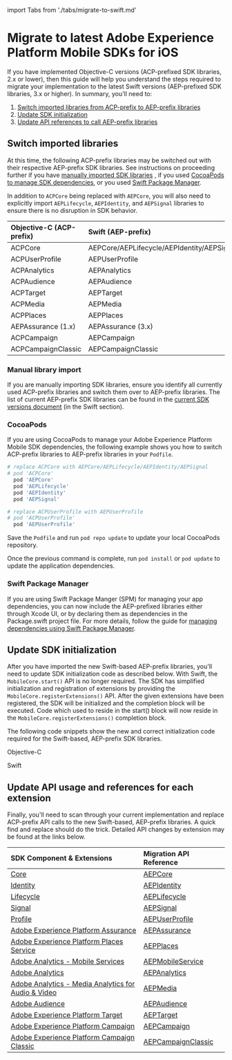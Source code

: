 import Tabs from './tabs/migrate-to-swift.md'

# Migrate to latest Adobe Experience Platform Mobile SDKs for iOS

If you have implemented Objective-C versions (ACP-prefixed SDK libraries, 2.x or lower), then this guide will help you understand the steps required to migrate your implementation to the latest Swift versions (AEP-prefixed SDK libraries, 3.x or higher). In summary, you'll need to:

1. [Switch imported libraries from ACP-prefix to AEP-prefix libraries](#switch-imported-libraries)
2. [Update SDK initialization](#update-sdk-initialization)
3. [Update API references to call AEP-prefix libraries](#update-api-usage-and-references-for-each-extension)

## Switch imported libraries

At this time, the following ACP-prefix libraries may be switched out with their respective AEP-prefix SDK libraries. See instructions on proceeding further if you have [manually imported SDK libraries](#manual-library-import) , if you used [CocoaPods to manage SDK dependencies](#cocoapods), or you used [Swift Package Manager](#swift-package-manager).

<InlineAlert variant="warning" slots="text"/>

In addition to `ACPCore` being replaced with `AEPCore`, you will also need to explicitly import `AEPLifecycle`, `AEPIdentity`, and `AEPSignal` libraries to ensure there is no disruption in SDK behavior.

| Objective-C (ACP-prefix) | Swift (AEP-prefix) |
| :----------------------- | :----------------- |
| ACPCore | AEPCore/AEPLifecycle/AEPIdentity/AEPSignal |
| ACPUserProfile | AEPUserProfile |
| ACPAnalytics | AEPAnalytics |
| ACPAudience | AEPAudience |
| ACPTarget | AEPTarget |
| ACPMedia | AEPMedia |
| ACPPlaces | AEPPlaces |
| AEPAssurance (1.x) | AEPAssurance (3.x) |
| ACPCampaign | AEPCampaign |
| ACPCampaignClassic | AEPCampaignClassic |

### Manual library import

If you are manually importing SDK libraries, ensure you identify all currently used ACP-prefix libraries and switch them over to AEP-prefix libraries. The list of current AEP-prefix SDK libraries can be found in the [current SDK versions document](sdk-versions.md#ios-swift) (in the Swift section).

### CocoaPods

If you are using CocoaPods to manage your Adobe Experience Platform Mobile SDK dependencies, the following example shows you how to switch ACP-prefix libraries to AEP-prefix libraries in your `Podfile`.

```ruby
# replace ACPCore with AEPCore/AEPLifecycle/AEPIdentity/AEPSignal
# pod 'ACPCore'
  pod 'AEPCore'
  pod 'AEPLifecycle'
  pod 'AEPIdentity'
  pod 'AEPSignal'

# replace ACPUserProfile with AEPUserProfile
# pod 'ACPUserProfile'
  pod 'AEPUserProfile'
```

Save the `Podfile` and run `pod repo update` to update your local CocoaPods repository.

Once the previous command is complete, run `pod install` or `pod update` to update the application dependencies.

### Swift Package Manager

If you are using Swift Package Manger (SPM) for managing your app dependencies, you can now include the AEP-prefixed libraries either through Xcode UI, or by declaring them as dependencies in the Package.swift project file. For more details, follow the guide for [managing dependencies using Swift Package Manager](https://developer.adobe.com/client-sdks/documentation/manage-spm-dependencies/).

## Update SDK initialization

After you have imported the new Swift-based AEP-prefix libraries, you'll need to update SDK initialization code as described below. With Swift, the `MobileCore.start()` API is no longer required. The SDK has simplified initialization and registration of extensions by providing the `MobileCore.registerExtensions()` API. After the given extensions have been registered, the SDK will be initialized and the completion block will be executed. Code which used to reside in the start() block will now reside in the `MobileCore.registerExtensions()` completion block.

The following code snippets show the new and correct initialization code required for the Swift-based, AEP-prefix SDK libraries.

<TabsBlock orientation="horizontal" slots="heading, content" repeat="2"/>

Objective-C

<Tabs query="platform=obj-c"/>

Swift

<Tabs query="platform=swift"/>

## Update API usage and references for each extension

Finally, you'll need to scan through your current implementation and replace ACP-prefix API calls to the new Swift-based, AEP-prefix libraries. A quick find and replace should do the trick. Detailed API changes by extension may be found at the links below.

| SDK Component & Extensions | Migration API Reference |
| :--- | :--- |
| [Core](./mobile-core/index.md) | [AEPCore](./mobile-core/migration.md) |
| [Identity](./mobile-core/identity/index.md) | [AEPIdentity](./mobile-core/identity/migration.md) |
| [Lifecycle](./mobile-core/lifecycle/index.md) | [AEPLifecycle](./mobile-core/lifecycle/migration.md) |
| [Signal](./mobile-core/signal/index.md) | [AEPSignal](./mobile-core/signals/migration.md) |
| [Profile](./profile/index.md) | [AEPUserProfile](./profile/migration.md) |
| [Adobe Experience Platform Assurance](./platform-assurance/index.md) | [AEPAssurance](./platform-assurance/migration.md) |
| [Adobe Experience Platform Places Service](./places/index.md) | [AEPPlaces](./places/migration.md) |
| [Adobe Analytics - Mobile Services](./adobe-analytics-mobile-services/index.md) | [AEPMobileService](./adobe-analytics-mobile-services/migration.md) |
| [Adobe Analytics](./adobe-analytics/index.md) | [AEPAnalytics](./adobe-analytics/migration.md) |
| [Adobe Analytics - Media Analytics for Audio & Video](./adobe-media-analytics/index.md) | [AEPMedia](./adobe-media-analytics/migration.md) |
| [Adobe Audience](./adobe-audience-manager/index.md) | [AEPAudience](./adobe-audience-manager/migration.md) |
| [Adobe Experience Platform Target](./adobe-target/index.md) | [AEPTarget](./adobe-target/migration.md) |
| [Adobe Experience Platform Campaign](./adobe-campaign-standard/index.md) | [AEPCampaign](./adobe-campaign-standard/migration.md) |
| [Adobe Experience Platform Campaign Classic](./adobe-campaign-classic/index.md) | [AEPCampaignClassic](./adobe-campaign-classic/migration.md) |
